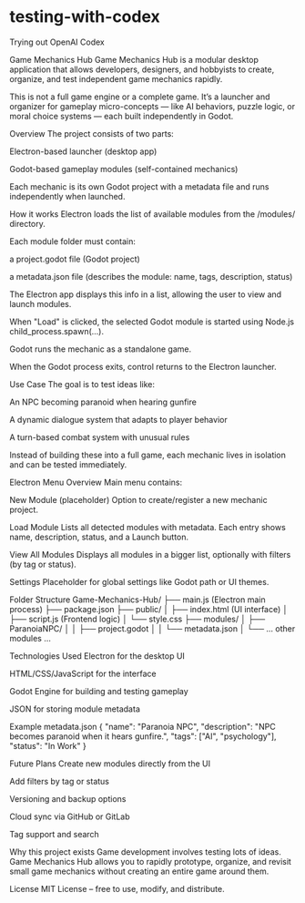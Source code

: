 # testing-with-codex
Trying out OpenAI Codex


Game Mechanics Hub
Game Mechanics Hub is a modular desktop application that allows developers, designers, and hobbyists to create, organize, and test independent game mechanics rapidly.

This is not a full game engine or a complete game. It’s a launcher and organizer for gameplay micro-concepts — like AI behaviors, puzzle logic, or moral choice systems — each built independently in Godot.

Overview
The project consists of two parts:

Electron-based launcher (desktop app)

Godot-based gameplay modules (self-contained mechanics)

Each mechanic is its own Godot project with a metadata file and runs independently when launched.

How it works
Electron loads the list of available modules from the /modules/ directory.

Each module folder must contain:

a project.godot file (Godot project)

a metadata.json file (describes the module: name, tags, description, status)

The Electron app displays this info in a list, allowing the user to view and launch modules.

When "Load" is clicked, the selected Godot module is started using Node.js child_process.spawn(...).

Godot runs the mechanic as a standalone game.

When the Godot process exits, control returns to the Electron launcher.

Use Case
The goal is to test ideas like:

An NPC becoming paranoid when hearing gunfire

A dynamic dialogue system that adapts to player behavior

A turn-based combat system with unusual rules

Instead of building these into a full game, each mechanic lives in isolation and can be tested immediately.

Electron Menu Overview
Main menu contains:

New Module
(placeholder) Option to create/register a new mechanic project.

Load Module
Lists all detected modules with metadata.
Each entry shows name, description, status, and a Launch button.

View All Modules
Displays all modules in a bigger list, optionally with filters (by tag or status).

Settings
Placeholder for global settings like Godot path or UI themes.

Folder Structure
Game-Mechanics-Hub/
├── main.js (Electron main process)
├── package.json
├── public/
│ ├── index.html (UI interface)
│ ├── script.js (Frontend logic)
│ └── style.css
├── modules/
│ ├── ParanoiaNPC/
│ │ ├── project.godot
│ │ └── metadata.json
│ └── ... other modules ...

Technologies Used
Electron for the desktop UI

HTML/CSS/JavaScript for the interface

Godot Engine for building and testing gameplay

JSON for storing module metadata

Example metadata.json
{
"name": "Paranoia NPC",
"description": "NPC becomes paranoid when it hears gunfire.",
"tags": ["AI", "psychology"],
"status": "In Work"
}

Future Plans
Create new modules directly from the UI

Add filters by tag or status

Versioning and backup options

Cloud sync via GitHub or GitLab

Tag support and search

Why this project exists
Game development involves testing lots of ideas. Game Mechanics Hub allows you to rapidly prototype, organize, and revisit small game mechanics without creating an entire game around them.

License
MIT License – free to use, modify, and distribute.


